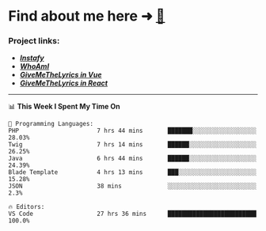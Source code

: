 # Find about me here ➜ [🧑](https://pauabella.dev)

### Project links:
- ***[Instafy](https://instafy.me)***
- ***[WhoAmI](https://pauabella.dev)***
- ***[GiveMeTheLyrics in Vue](https://lyrics.pauabella.dev)***
- ***[GiveMeTheLyrics in React](https://pauabella.dev/GiveMeTheLyrics)***

---
<!--START_SECTION:waka-->
📊 **This Week I Spent My Time On** 

```text
💬 Programming Languages: 
PHP                      7 hrs 44 mins       ███████░░░░░░░░░░░░░░░░░░   28.03% 
Twig                     7 hrs 14 mins       ██████░░░░░░░░░░░░░░░░░░░   26.25% 
Java                     6 hrs 44 mins       ██████░░░░░░░░░░░░░░░░░░░   24.39% 
Blade Template           4 hrs 13 mins       ███░░░░░░░░░░░░░░░░░░░░░░   15.28% 
JSON                     38 mins             ░░░░░░░░░░░░░░░░░░░░░░░░░   2.3%

🔥 Editors: 
VS Code                  27 hrs 36 mins      █████████████████████████   100.0%

```


<!--END_SECTION:waka-->
